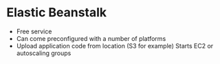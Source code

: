 # Elastic Beanstalk

- Free service
- Can come preconfigured with a number of platforms
- Upload application code from location (S3 for example)
Starts EC2 or autoscaling groups
